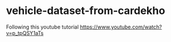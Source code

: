 # vehicle-dataset-from-cardekho
Following this youtube tutorial
https://www.youtube.com/watch?v=p_tpQSY1aTs
